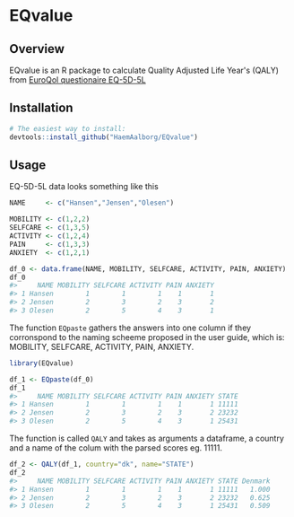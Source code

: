 
<!-- README.md is generated from README.Rmd. Please edit that file -->
EQvalue
=======

Overview
--------

EQvalue is an R package to calculate Quality Adjusted Life Year's (QALY) from [EuroQol questionaire EQ-5D-5L](https://euroqol.org/eq-5d-instruments/eq-5d-5l-about/)

Installation
------------

``` r
# The easiest way to install:
devtools::install_github("HaemAalborg/EQvalue")
```

Usage
-----

EQ-5D-5L data looks something like this

``` r
NAME     <- c("Hansen","Jensen","Olesen")

MOBILITY <- c(1,2,2)
SELFCARE <- c(1,3,5)
ACTIVITY <- c(1,2,4)
PAIN     <- c(1,3,3)
ANXIETY  <- c(1,2,1)

df_0 <- data.frame(NAME, MOBILITY, SELFCARE, ACTIVITY, PAIN, ANXIETY)
df_0
#>     NAME MOBILITY SELFCARE ACTIVITY PAIN ANXIETY
#> 1 Hansen        1        1        1    1       1
#> 2 Jensen        2        3        2    3       2
#> 3 Olesen        2        5        4    3       1
```

The function `EQpaste` gathers the answers into one column if they corronspond to the naming scheeme proposed in the user guide, which is: MOBILITY, SELFCARE, ACTIVITY, PAIN, ANXIETY.

``` r
library(EQvalue)

df_1 <- EQpaste(df_0)
df_1
#>     NAME MOBILITY SELFCARE ACTIVITY PAIN ANXIETY STATE
#> 1 Hansen        1        1        1    1       1 11111
#> 2 Jensen        2        3        2    3       2 23232
#> 3 Olesen        2        5        4    3       1 25431
```

The function is called `QALY` and takes as arguments a dataframe, a country and a name of the colum with the parsed scores eg. 11111.

``` r
df_2 <- QALY(df_1, country="dk", name="STATE")
df_2
#>     NAME MOBILITY SELFCARE ACTIVITY PAIN ANXIETY STATE Denmark
#> 1 Hansen        1        1        1    1       1 11111   1.000
#> 2 Jensen        2        3        2    3       2 23232   0.625
#> 3 Olesen        2        5        4    3       1 25431   0.509
```
